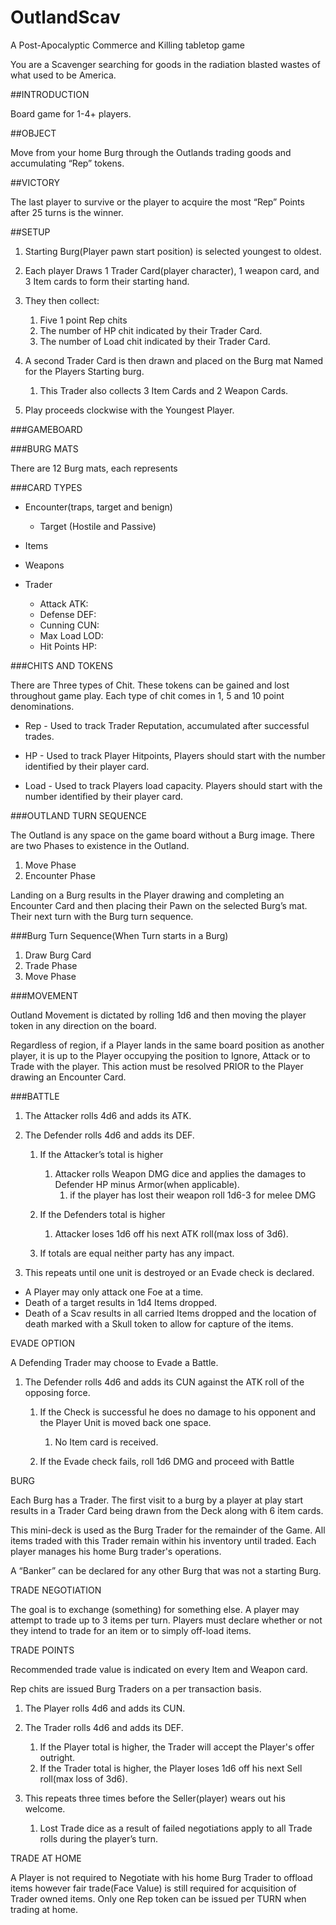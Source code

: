 # OutlandScav
A Post-Apocalyptic Commerce and Killing tabletop game 


You are a Scavenger searching for goods in the radiation blasted wastes of what used to be America.

  

##INTRODUCTION

Board game for 1-4+ players. 

  

##OBJECT

Move from your home Burg through the Outlands trading goods and accumulating “Rep” tokens.

  

##VICTORY

The last player to survive or the player to acquire the most “Rep” Points after 25 turns is the winner.

  

##SETUP

1. Starting Burg(Player pawn start position) is selected youngest to oldest. 
2. Each player Draws 1 Trader Card(player character), 1 weapon card, and 3 Item cards to form their starting hand.  
3. They then collect: 
    1. Five 1 point Rep chits  
    2. The number of HP chit indicated by their Trader Card. 
    3. The number of Load chit indicated by their Trader Card. 

4. A second Trader Card is then drawn and placed on the Burg mat Named for the Players Starting burg. 
    1. This Trader also collects 3 Item Cards and 2 Weapon Cards. 

5. Play proceeds clockwise with the Youngest Player. 
  
  
###GAMEBOARD

  

###BURG MATS

There are 12 Burg mats, each represents

  

###CARD TYPES

- Encounter(traps, target and benign) 
    - Target (Hostile and Passive) 

- Items 
- Weapons 
- Trader 
    - Attack ATK:  
    - Defense DEF: 
    - Cunning CUN: 
    - Max Load LOD: 
    - Hit Points HP: 

  

###CHITS AND TOKENS

There are Three types of Chit. These tokens can be gained and lost throughout game play. Each type of chit comes in 1, 5 and 10 point denominations.

- Rep - Used to track Trader Reputation, accumulated after successful trades.  

- HP - Used to track Player Hitpoints, Players should start with the number identified by their player card. 
- Load - Used to track Players load capacity. Players should start with the number identified by their player card.  
  

###OUTLAND TURN SEQUENCE

The Outland is any space on the game board without a Burg image. There are two Phases to existence in the Outland.

1. Move Phase 
2. Encounter Phase 

Landing on a Burg results in the Player drawing and completing an Encounter Card and then placing their Pawn on the selected Burg’s mat. Their next turn with the Burg turn sequence.

  

###Burg Turn Sequence(When Turn starts in a Burg)

1. Draw Burg Card 
2. Trade Phase 
3. Move Phase 
  

###MOVEMENT

Outland Movement is dictated by rolling 1d6 and then moving the player token in any direction on the board.

Regardless of region, if a Player lands in the same board position as another player, it is up to the Player occupying the position to Ignore, Attack or to Trade with the player. This action must be resolved PRIOR to the Player drawing an Encounter Card.

  

###BATTLE 

1. The Attacker rolls 4d6 and adds its ATK.  
2. The Defender rolls 4d6 and adds its DEF.  
    1. If the Attacker’s total is higher 
        1. Attacker rolls Weapon DMG dice and applies the damages to Defender HP minus Armor(when applicable).  
            1. if the player has lost their weapon roll 1d6-3 for melee DMG 

    2. If the Defenders total is higher 
        1. Attacker loses 1d6 off his next ATK roll(max loss of 3d6). 

    3. If totals are equal neither party has any impact. 

3. This repeats until one unit is destroyed or an Evade check is declared. 
  

- A Player may only attack one Foe at a time.  
- Death of a target results in 1d4 Items dropped. 
- Death of a Scav results in all carried Items dropped and the location of death marked with a Skull token to allow for capture of the items. 
  

EVADE OPTION

A Defending Trader may choose to Evade a Battle. 

1. The Defender rolls 4d6 and adds its CUN against the ATK roll of the opposing force. 
    1. If the Check is successful he does no damage to his opponent and the Player Unit is moved back one space.  
        1. No Item card is received. 

    2. If the Evade check fails, roll 1d6 DMG and proceed with Battle  

  

BURG

Each Burg has a Trader. The first visit to a burg by a player at play start results in a Trader Card being drawn from the Deck along with 6 item cards. 

This mini-deck is used as the Burg Trader for the remainder of the Game. All items traded with this Trader remain within his inventory until traded. Each player manages his home Burg trader's operations. 

  

A “Banker” can be declared for any other Burg that was not a starting Burg.

  

TRADE NEGOTIATION

The goal is to exchange (something) for something else. A player may attempt to trade up to 3 items per turn. Players must declare whether or not they intend to trade for an item or to simply off-load items.

  

TRADE POINTS

Recommended trade value is indicated on every Item and Weapon card. 

Rep chits are issued Burg Traders on a per transaction basis.

  

1. The Player rolls 4d6 and adds its CUN.  
2. The Trader rolls 4d6 and adds its DEF. 
    1. If the Player total is higher, the Trader will accept the Player's offer outright. 
    2. If the Trader total is higher, the Player loses 1d6 off his next Sell roll(max loss of 3d6). 

3. This repeats three times before the Seller(player) wears out his welcome. 
    1. Lost Trade dice as a result of failed negotiations apply to all Trade rolls during the player’s turn. 

  

TRADE AT HOME

A Player is not required to Negotiate with his home Burg Trader to offload items however fair trade(Face Value) is still required for acquisition of Trader owned items. Only one Rep token can be issued per TURN when trading at home.

